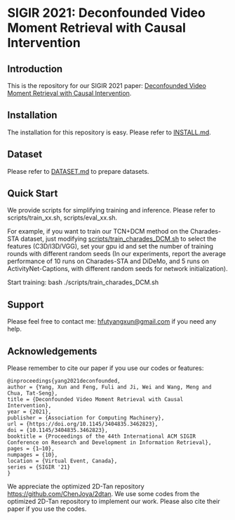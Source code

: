 # SIGIR 2021: Deconfounded Video Moment Retrieval with Causal Intervention

## Introduction

This is the repository for our SIGIR 2021 paper: [Deconfounded Video Moment Retrieval with Causal Intervention](https://dl.acm.org/doi/pdf/10.1145/3404835.3462823). 

## Installation
The installation for this repository is easy. Please refer to [INSTALL.md](INSTALL.md).

## Dataset
Please refer to [DATASET.md](DATASET.md) to prepare datasets.

## Quick Start
We provide scripts for simplifying training and inference. Please refer to scripts/train_xx.sh, scripts/eval_xx.sh.

For example, if you want to train our TCN+DCM method on the Charades-STA dataset, just modifying [scripts/train_charades_DCM.sh](scripts/train_charades_DCM.sh) to select the features (C3D/I3D/VGG), set your gpu id and set the number of training rounds with different random seeds (In our experiments, report the average performance of 10 runs on Charades-STA and DiDeMo, and 5 runs on ActivityNet-Captions, with different random seeds for network initialization). 

Start training: bash ./scripts/train_charades_DCM.sh


## Support
Please feel free to contact me: hfutyangxun@gmail.com if you need any help.

## Acknowledgements
Please remember to cite our paper if you use our codes or features:
```
@inproceedings{yang2021deconfounded,
author = {Yang, Xun and Feng, Fuli and Ji, Wei and Wang, Meng and Chua, Tat-Seng},
title = {Deconfounded Video Moment Retrieval with Causal Intervention},
year = {2021},
publisher = {Association for Computing Machinery},
url = {https://doi.org/10.1145/3404835.3462823},
doi = {10.1145/3404835.3462823},
booktitle = {Proceedings of the 44th International ACM SIGIR Conference on Research and Development in Information Retrieval},
pages = {1–10},
numpages = {10},
location = {Virtual Event, Canada},
series = {SIGIR '21}
}

```
We appreciate the optimized 2D-Tan repository https://github.com/ChenJoya/2dtan. We use some codes from the optimized 2D-Tan repository to implement our work. Please also cite their paper if you use the codes.

